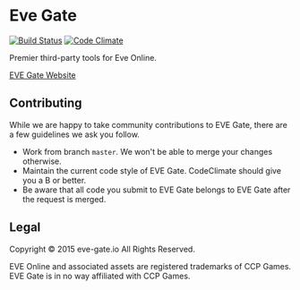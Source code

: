 # Eve Gate
[![Build Status](https://travis-ci.org/VevoxDigital/eve-gate.svg?branch=dev)](https://travis-ci.org/VevoxDigital/eve-gate)
[![Code Climate](https://codeclimate.com/github/VevoxDigital/eve-gate/badges/gpa.svg)](https://codeclimate.com/github/VevoxDigital/eve-gate)

Premier third-party tools for Eve Online.

[EVE Gate Website](http://vevox.io)

## Contributing
While we are happy to take community contributions to EVE Gate, there are a few guidelines we ask you follow.
- Work from branch `master`. We won't be able to merge your changes otherwise.
- Maintain the current code style of EVE Gate. CodeClimate should give you a B or better.
- Be aware that all code you submit to EVE Gate belongs to EVE Gate after the request is merged.

## Legal
Copyright &copy; 2015 eve-gate.io All Rights Reserved.

EVE Online and associated assets are registered trademarks of CCP Games. EVE Gate is in no way affiliated with CCP Games.
